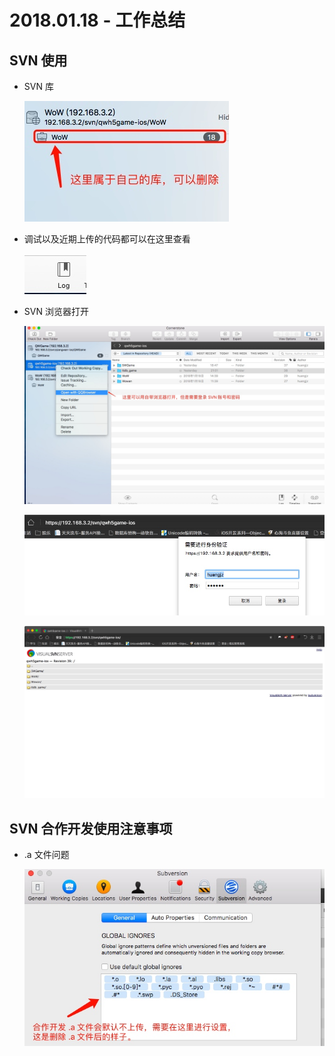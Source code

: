 # 2018.01.18 - 工作总结
## SVN 使用
-  SVN 库

    ![](media/15162375572647/15164141617700.jpg)

- 调试以及近期上传的代码都可以在这里查看
 
    ![](media/15162375572647/15164141810345.jpg)

- SVN 浏览器打开
 
    ![](media/15162375572647/15164144203647.jpg)

    ![](media/15162375572647/15164144524249.jpg)

    ![](media/15162375572647/15164144635783.jpg)

## SVN 合作开发使用注意事项
- .a 文件问题
 
    ![](media/15162375572647/15164146259377.jpg)


